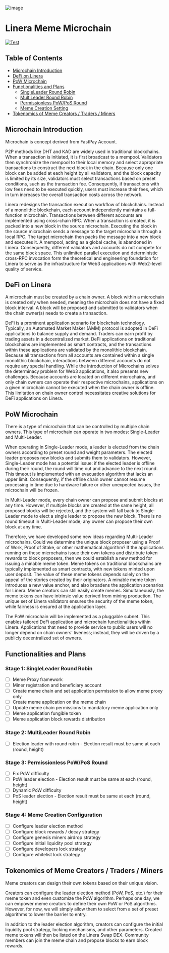 ![image](webui/src/assets/LineraMeme.png)

# Linera Meme Microchain

[![Test](https://github.com/respeer-ai/linera-meme/actions/workflows/test.yml/badge.svg?branch=master)](https://github.com/respeer-ai/linera-meme/actions/workflows/test.yml)

## Table of Contents
- [Microchain Introduction](#)
- [DeFi on Linera](#)
- [PoW Microchain](#)
- [Functionalities and Plans](#)
  - [SingleLeader Round Robin](#)
  - [MultiLeader Round Robin](#)
  - [Permissionless PoW/PoS Round](#)
  - [Meme Creation Setting](#)
- [Tokenomics of Meme Creators / Traders / Miners](#)

## Microchain Introduction

Microchain is concept derived from FastPay Account.

P2P methods like DHT and KAD are widely used in traditional blockchains. When a transaction is initiated, it is first broadcast to a mempool.
Validators then synchronize the mempool to their local memory and select appropriate transactions to construct the next block in the chain.
Because only one block can be added at each height by all validators, and the block capacity is limited by its size, validators must select
transactions based on preset conditions, such as the transaction fee. Consequently, if transactions with low fees need to be executed quickly,
users must increase their fees, which in turn increases the overall transaction costs across the network.

Linera redesigns the transaction execution workflow of blockchains. Instead of a monolithic blockchain, each account independently maintains
a full-function microchain. Transactions between different accounts are implemented using cross-chain RPC. When a transaction is created,
it is packed into a new block in the source microchain. Executing the block in the source microchain sends a message to the target microchain
through a local RPC. The target microchain then packs the message into a new block and executes it. A mempool, acting as a global cache, is
abandoned in Linera. Consequently, different validators and accounts do not compete for the same block space. This unlimited parallel execution
and deterministic cross-RPC invocation form the theoretical and engineering foundation for Linera to serve as the infrastructure for Web3
applications with Web2-level quality of service.

## DeFi on Linera

A microchain must be created by a chain owner. A block within a microchain is created only when needed, meaning the microchain does not have
a fixed block interval. A block will be proposed and submitted to validators when the chain owner(s) needs to create a transaction.

DeFi is a prominent application scenario for blockchain technology. Typically, an Automated Market Maker (AMM) protocol is adopted in DeFi
applications to balance supply and demand. Traders can earn profit by trading assets in a decentralized market. DeFi applications on traditional
blockchains are implemented as smart contracts, and the transactions within these applications are validated by the monolithic blockchain.
Because all transactions from all accounts are contained within a single monolithic blockchain, interactions between different accounts do
not require any special handling. While the introduction of Microchains solves the determinacy problem for Web3 applications, it also presents
new challenges. Because accounts are located on different microchains, and only chain owners can operate their respective microchains, applications
on a given microchain cannot be executed when the chain owner is offline. This limitation on chain owner control necessitates creative solutions
for DeFi applications on Linera.

## PoW Microchain

There is a type of microchain that can be controlled by multiple chain owners. This type of microchain can operate in two modes: Single-Leader and Multi-Leader.

When operating in Single-Leader mode, a leader is elected from the chain owners according to preset round and weight parameters. The elected leader
proposes new blocks and submits them to validators. However, Single-Leader mode has a potential issue: if the elected leader is offline during their
round, the round will time out and advance to the next round. This timeout is implemented with an evacuation algorithm that lacks an upper limit.
Consequently, if the offline chain owner cannot resume processing in time due to hardware failure or other unexpected issues, the microchain will be frozen.

In Multi-Leader mode, every chain owner can propose and submit blocks at any time. However, if multiple blocks are created at the same height,
all proposed blocks will be rejected, and the system will fall back to Single-Leader mode to elect a single leader to propose the new block.
There is no round timeout in Multi-Leader mode; any owner can propose their own block at any time.

Therefore, we have developed some new ideas regarding Multi-Leader microchains. Could we determine the unique block proposer using a Proof of Work,
Proof of Stake, or other mathematical algorithm? If the applications running on these microchains issue their own tokens and distribute token
rewards to block proposers, then we could establish a new method for issuing a minable meme token. Meme tokens on traditional blockchains are
typically implemented as smart contracts, with new tokens minted upon user deposit. The value of these meme tokens depends solely on the appeal
of the stories created by their originators. A minable meme token introduces a new value anchor, and also broadens the application scenarios for
Linera. Meme creators can still easily create memes. Simultaneously, the meme tokens can have intrinsic value derived from mining production.
The unique set of Linera validators ensures the security of the meme token, while fairness is ensured at the application layer.

The PoW microchain will be implemented as a pluggable subnet. This enables tailored DeFi application and microchain functionalities within Linera.
Applications that need to provide service to public users will no longer depend on chain owners' liveness; instead, they will be driven by a publicly
decentralized set of owners.

## Functionalities and Plans

### Stage 1: SingleLeader Round Robin

- [ ] Meme Proxy framework
- [ ] Miner registration and beneficiary account
- [ ] Create meme chain and set application permission to allow meme proxy only
- [ ] Create meme application on the meme chain
- [ ] Update meme chain permissions to mandatory meme application only
- [ ] Meme application fungible token
- [ ] Meme application block rewards distribution

### Stage 2: MultiLeader Round Robin

- [ ] Election leader with round robin - Election result must be same at each (round, height)

### Stage 3: Permissionless PoW/PoS Round

- [ ] Fix PoW difficulty
- [ ] PoW leader election - Election result must be same at each (round, height)
- [ ] Dynamic PoW difficulty
- [ ] PoS leader election - Election result must be same at each (round, height)

### Stage 4: Meme Creation Configuration

- [ ] Configure leader election method
- [ ] Configure block rewards / decay strategy
- [ ] Configure genesis miners airdrop strategy
- [ ] Configure initial liquidity pool strategy
- [ ] Configure developers lock strategy
- [ ] Configure whitelist lock strategy

## Tokenomics of Meme Creators / Traders / Miners

Meme creators can design their own tokens based on their unique vision.

Creators can configure the leader election method (PoW, PoS, etc.) for their meme token and even customize the PoW algorithm.
Perhaps one day, we can empower meme creators to define their own PoW or PoS algorithms. However, for now, we will simply
allow them to select from a set of preset algorithms to lower the barrier to entry.

In addition to the leader election algorithm, creators can configure the initial liquidity pool strategy, locking mechanisms,
and other parameters. Created meme tokens will then be listed on the Linera Swap DEX. Community members can join the meme
chain and propose blocks to earn block rewards.
